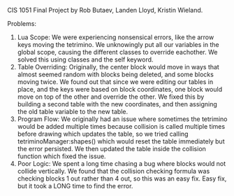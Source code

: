 CIS 1051 Final Project by Rob Butaev, Landen Lloyd, Kristin Wieland.

Problems:
1. Lua Scope:
  We were experiencing nonsensical errors, like the arrow keys moving the tetrimino. We unknowingly put all our variables in the global scope, causing the different classes to override eachother. We solved this using classes and the self keyword.
2. Table Overriding:
  Originally, the center block would move in ways that almost seemed random with blocks being deleted, and some blocks moving twice. We found out that since we were editing our tables in place, and the keys were based on block coordinates, one block would move on top of the other and override the other. We fixed this by building a second table with the new coordinates, and then assigning the old table variable to the new table.
3. Program Flow:
  We originally had an issue where sometimes the tetrimino would be added multiple times because collision is called multiple times before drawing which updates the table, so we tried calling tetriminoManager:shapes() which would reset the table immediately but the error persisted. We then updated the table inside the collision function which fixed the issue.
4. Poor Logic:
  We spent a long time chasing a bug where blocks would not collide vertically. We found that the collision checking formula was checking blocks 1 out rather than 4 out, so this was an easy fix. Easy fix, but it took a LONG time to find the error.

